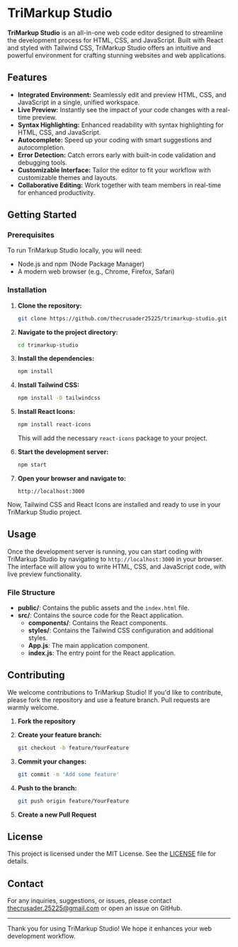 # TriMarkup Studio

**TriMarkup Studio** is an all-in-one web code editor designed to streamline the development process for HTML, CSS, and JavaScript. Built with React and styled with Tailwind CSS, TriMarkup Studio offers an intuitive and powerful environment for crafting stunning websites and web applications.

## Features

- **Integrated Environment:** Seamlessly edit and preview HTML, CSS, and JavaScript in a single, unified workspace.
- **Live Preview:** Instantly see the impact of your code changes with a real-time preview.
- **Syntax Highlighting:** Enhanced readability with syntax highlighting for HTML, CSS, and JavaScript.
- **Autocomplete:** Speed up your coding with smart suggestions and autocompletion.
- **Error Detection:** Catch errors early with built-in code validation and debugging tools.
- **Customizable Interface:** Tailor the editor to fit your workflow with customizable themes and layouts.
- **Collaborative Editing:** Work together with team members in real-time for enhanced productivity.

## Getting Started

### Prerequisites

To run TriMarkup Studio locally, you will need:

- Node.js and npm (Node Package Manager)
- A modern web browser (e.g., Chrome, Firefox, Safari)

### Installation

1. **Clone the repository:**

    ```sh
    git clone https://github.com/thecrusader25225/trimarkup-studio.git
    ```

2. **Navigate to the project directory:**

    ```sh
    cd trimarkup-studio
    ```

3. **Install the dependencies:**

    ```sh
    npm install
    ```

4. **Install Tailwind CSS:**

    ```sh
    npm install -D tailwindcss
    ```

5. **Install React Icons:**

    ```sh
    npm install react-icons
    ```

    This will add the necessary `react-icons` package to your project.

6. **Start the development server:**

    ```sh
    npm start
    ```

7. **Open your browser and navigate to:**

    ```
    http://localhost:3000
    ```

Now, Tailwind CSS and React Icons are installed and ready to use in your TriMarkup Studio project.

## Usage

Once the development server is running, you can start coding with TriMarkup Studio by navigating to `http://localhost:3000` in your browser. The interface will allow you to write HTML, CSS, and JavaScript code, with live preview functionality.

### File Structure

- **public/**: Contains the public assets and the `index.html` file.
- **src/**: Contains the source code for the React application.
  - **components/**: Contains the React components.
  - **styles/**: Contains the Tailwind CSS configuration and additional styles.
  - **App.js**: The main application component.
  - **index.js**: The entry point for the React application.

## Contributing

We welcome contributions to TriMarkup Studio! If you'd like to contribute, please fork the repository and use a feature branch. Pull requests are warmly welcome.

1. **Fork the repository**
2. **Create your feature branch:**

    ```sh
    git checkout -b feature/YourFeature
    ```

3. **Commit your changes:**

    ```sh
    git commit -m 'Add some feature'
    ```

4. **Push to the branch:**

    ```sh
    git push origin feature/YourFeature
    ```

5. **Create a new Pull Request**

## License

This project is licensed under the MIT License. See the [LICENSE](LICENSE) file for details.

## Contact

For any inquiries, suggestions, or issues, please contact thecrusader.25225@gmail.com or open an issue on GitHub.

---

Thank you for using TriMarkup Studio! We hope it enhances your web development workflow.
